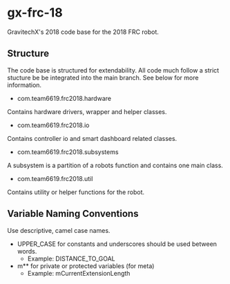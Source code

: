 gx-frc-18
=========

GravitechX's 2018 code base for the 2018 FRC robot.

Structure
---------

The code base is structured for extendability. All code much follow a strict stucture
 be be integrated into the main branch. See below for more information.
 
 - com.team6619.frc2018.hardware
 
Contains hardware drivers, wrapper and helper classes.
 
 - com.team6619.frc2018.io
 
 Contains controller io and smart dashboard related classes.
 
  - com.team6619.frc2018.subsystems
 
 A subsystem is a partition of a robots function and contains one main class.
 
 - com.team6619.frc2018.util
 
 Contains utility or helper functions for the robot.
 
 Variable Naming Conventions
 ---------------------------
 
 Use descriptive, camel case names. 
 
 - UPPER_CASE for constants and underscores should be used between words.
    + Example: DISTANCE_TO_GOAL
 - m** for private or protected variables (for meta)
    + Example: mCurrentExtensionLength